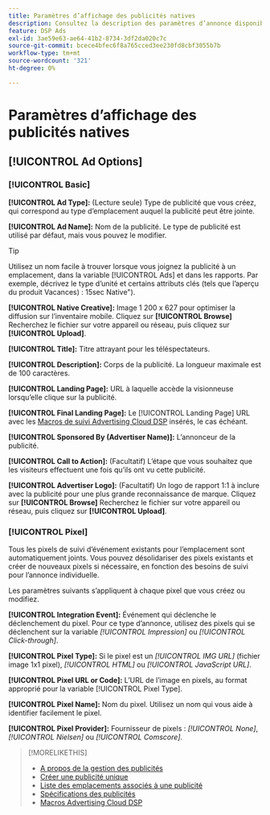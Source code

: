 ```yaml
---
title: Paramètres d’affichage des publicités natives
description: Consultez la description des paramètres d’annonce disponibles pour les annonces d’affichage natives.
feature: DSP Ads
exl-id: 3ae59e63-ae64-41b2-8734-3df2da020c7c
source-git-commit: bcece4bfec6f8a765cced3ee230fd8cbf3055b7b
workflow-type: tm+mt
source-wordcount: '321'
ht-degree: 0%

---
```


# Paramètres d’affichage des publicités natives

## [!UICONTROL Ad Options]

### [!UICONTROL Basic]

**[!UICONTROL Ad Type]:** (Lecture seule) Type de publicité que vous créez, qui correspond au type d’emplacement auquel la publicité peut être jointe.

**[!UICONTROL Ad Name]:** Nom de la publicité. Le type de publicité est utilisé par défaut, mais vous pouvez le modifier.

>[!TIP]
>
> Utilisez un nom facile à trouver lorsque vous joignez la publicité à un emplacement, dans la variable [!UICONTROL Ads] et dans les rapports. Par exemple, décrivez le type d’unité et certains attributs clés (tels que l’aperçu du produit Vacances) : 15sec Native&quot;).

**[!UICONTROL Native Creative]:** Image 1 200 x 627 pour optimiser la diffusion sur l’inventaire mobile. Cliquez sur **[!UICONTROL Browse]** Recherchez le fichier sur votre appareil ou réseau, puis cliquez sur **[!UICONTROL Upload]**.

**[!UICONTROL Title]:** Titre attrayant pour les téléspectateurs.

**[!UICONTROL Description]:** Corps de la publicité. La longueur maximale est de 100 caractères.

**[!UICONTROL Landing Page]:** URL à laquelle accède la visionneuse lorsqu’elle clique sur la publicité.

**[!UICONTROL Final Landing Page]:** Le [!UICONTROL Landing Page] URL avec les [Macros de suivi Advertising Cloud DSP](/help/dsp/campaign-management/macros.md) insérés, le cas échéant.

**[!UICONTROL Sponsored By (Advertiser Name)]:** L’annonceur de la publicité.

**[!UICONTROL Call to Action]:** (Facultatif) L’étape que vous souhaitez que les visiteurs effectuent une fois qu’ils ont vu cette publicité.

**[!UICONTROL Advertiser Logo]:** (Facultatif) Un logo de rapport 1:1 à inclure avec la publicité pour une plus grande reconnaissance de marque. Cliquez sur **[!UICONTROL Browse]** Recherchez le fichier sur votre appareil ou réseau, puis cliquez sur **[!UICONTROL Upload]**.

### [!UICONTROL Pixel]

Tous les pixels de suivi d’événement existants pour l’emplacement sont automatiquement joints. Vous pouvez désolidariser des pixels existants et créer de nouveaux pixels si nécessaire, en fonction des besoins de suivi pour l’annonce individuelle.

Les paramètres suivants s’appliquent à chaque pixel que vous créez ou modifiez.

**[!UICONTROL Integration Event]:** Événement qui déclenche le déclenchement du pixel. Pour ce type d’annonce, utilisez des pixels qui se déclenchent sur la variable *[!UICONTROL Impression]* ou *[!UICONTROL Click-through]*.

**[!UICONTROL Pixel Type]:** Si le pixel est un *[!UICONTROL IMG URL]* (fichier image 1x1 pixel), *[!UICONTROL HTML]* ou *[!UICONTROL JavaScript URL]*.

**[!UICONTROL Pixel URL or Code]:** L’URL de l’image en pixels, au format approprié pour la variable [!UICONTROL Pixel Type].

**[!UICONTROL Pixel Name]:** Nom du pixel. Utilisez un nom qui vous aide à identifier facilement le pixel.

**[!UICONTROL Pixel Provider]:** Fournisseur de pixels : *[!UICONTROL None]*, *[!UICONTROL Nielsen]* ou *[!UICONTROL Comscore]*.

>[!MORELIKETHIS]
>
>* [A propos de la gestion des publicités](ad-about.md)
>* [Créer une publicité unique](ad-create.md)
>* [Liste des emplacements associés à une publicité](/help/dsp/campaign-management/ads/ad-list-placements.md)
>* [Spécifications des publicités](ad-specs.md)
>* [Macros Advertising Cloud DSP](/help/dsp/campaign-management/macros.md)

